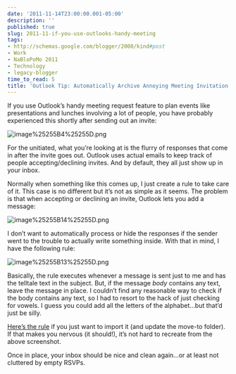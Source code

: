 ```yaml
---
date: '2011-11-14T23:00:00.001-05:00'
description: ''
published: true
slug: 2011-11-if-you-use-outlooks-handy-meeting
tags:
- http://schemas.google.com/blogger/2008/kind#post
- Work
- NaBloPoMo 2011
- Technology
- legacy-blogger
time_to_read: 5
title: 'Outlook Tip: Automatically Archive Annoying Meeting Invitation Responses'
---
```



If you use Outlook’s handy meeting request feature to plan events like presentations and lunches involving a lot of people, you have probably experienced this shortly after sending out an invite:

![image%25255B4%25255D.png](image%25255B4%25255D.png)

For the unitiated, what you’re looking at is the flurry of responses that come in after the invite goes out. Outlook uses actual emails to keep track of people accepting/declining invites. And by default, they all just show up in your inbox. 

Normally when something like this comes up, I just create a rule to take care of it. This case is no different but it’s not as simple as it seems. The problem is that when accepting or declining an invite, Outlook lets you add a message:

![image%25255B14%25255D.png](image%25255B14%25255D.png)  

I don’t want to automatically process or hide the responses if the sender went to the trouble to actually write something inside. With that in mind, I have the following rule:

![image%25255B13%25255D.png](image%25255B13%25255D.png)

Basically, the rule executes whenever a message is sent just to me and has the telltale text in the subject. But, if the message *body* contains any text, leave the message in place. I couldn’t find any reasonable way to check if the body contains any text, so I had to resort to the hack of just checking for vowels. I guess you could add all the letters of the alphabet…but that’d just be silly.

[Here’s the rule](http://dl.dropbox.com/u/11272726/blog/Hide%20Annoying%20Meeting%20Responses.rwz) if you just want to import it (and update the move-to folder). If that makes you nervous (it should!), it’s not hard to recreate from the above screenshot.

Once in place, your inbox should be nice and clean again…or at least not cluttered by empty RSVPs.